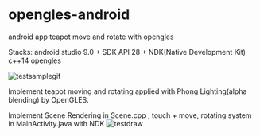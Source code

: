 # opengles-android
android app teapot move and rotate with opengles

Stacks:
android studio 9.0 + SDK API 28 + NDK(Native Development Kit)
c++14
opengles

![testsamplegif](https://github.com/ajdxjdrnfl/opengles-android/assets/66417730/91c37e06-0417-4012-a022-2ae3d8c7141c)


Implement teapot moving and rotating applied with Phong Lighting(alpha blending) by OpenGLES.

Implement Scene Rendering in Scene.cpp , touch + move, rotating system in MainActivity.java with NDK
![testdraw](https://github.com/ajdxjdrnfl/opengles-android/assets/66417730/38798f36-3fb6-4ca6-9d17-7f40ccc24330)
